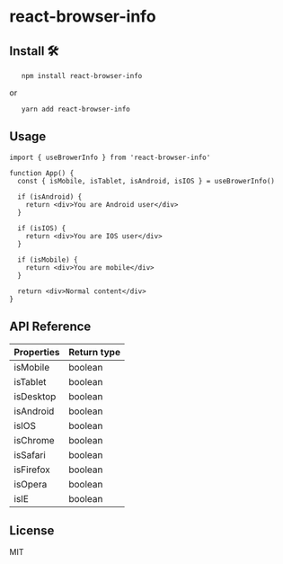 # react-browser-info

## Install 🛠️

```
   npm install react-browser-info
```

or

```
   yarn add react-browser-info
```

## Usage

```tsx
import { useBrowerInfo } from 'react-browser-info'

function App() {
  const { isMobile, isTablet, isAndroid, isIOS } = useBrowerInfo()

  if (isAndroid) {
    return <div>You are Android user</div>
  }

  if (isIOS) {
    return <div>You are IOS user</div>
  }

  if (isMobile) {
    return <div>You are mobile</div>
  }

  return <div>Normal content</div>
}
```

## API Reference

| Properties | Return type |
| :--------- | :---------- |
| isMobile   | boolean     |
| isTablet   | boolean     |
| isDesktop  | boolean     |
| isAndroid  | boolean     |
| isIOS      | boolean     |
| isChrome   | boolean     |
| isSafari   | boolean     |
| isFirefox  | boolean     |
| isOpera    | boolean     |
| isIE       | boolean     |

## License

MIT
